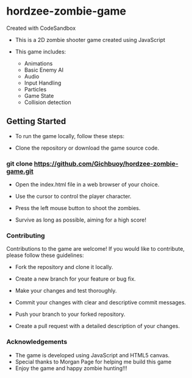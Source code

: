 # hordzee-zombie-game
Created with CodeSandbox
- This is a 2D zombie shooter game created using JavaScript

- This game includes:
  * Animations
  * Basic Enemy AI
  * Audio
  * Input Handling
  * Particles
  * Game State
  * Collision detection

 ## Getting Started
- To run the game locally, follow these steps:

- Clone the repository or download the game source code.
 
 ### git clone https://github.com/Gichbuoy/hordzee-zombie-game.git

- Open the index.html file in a web browser of your choice.

- Use the cursor to control the player character.

- Press the left mouse button to shoot the zombies.

- Survive as long as possible, aiming for a high score!

### Contributing
Contributions to the game are welcome! If you would like to contribute, please follow these guidelines:

* Fork the repository and clone it locally.

* Create a new branch for your feature or bug fix.

* Make your changes and test thoroughly.

* Commit your changes with clear and descriptive commit messages.

* Push your branch to your forked repository.

* Create a pull request with a detailed description of your changes.

### Acknowledgements
- The game is developed using JavaScript and HTML5 canvas.
- Special thanks to Morgan Page for helping me build this game
- Enjoy the game and happy zombie hunting!!!
